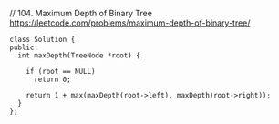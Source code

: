 // 104. Maximum Depth of Binary Tree  
https://leetcode.com/problems/maximum-depth-of-binary-tree/  
```
class Solution {
public:
  int maxDepth(TreeNode *root) {

    if (root == NULL)
      return 0;

    return 1 + max(maxDepth(root->left), maxDepth(root->right));
  }
};
```